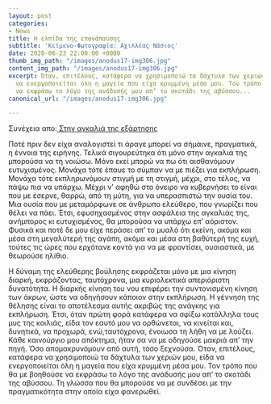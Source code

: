 ```yaml
---
layout: post
categories:
- News
title: Η ελπίδα της επανάπαυσης
subtitle: 'Κείμενο-Φωτογραφία: Αχιλλέας Νάσιος'
date: 2020-06-23 22:00:00 +0000
thumb_img_path: "/images/anodus17-img306.jpg"
content_img_path: "/images/anodus17-img306.jpg"
excerpt: Όταν, επιτέλους, κατάφερα να χρησιμοποιώ τα δάχτυλα των χεριών μου, είδα
  να ενεργοποιείται όλη η μαγεία που είχα κρυμμένη μέσα μου. Τον τρόπο που θα με βοηθούσε
  να εκφράσω το λόγο της ανάδυσής μου απ’ το σκοτάδι της αβύσσου...
canonical_url: "/images/anodus17-img306.jpg"

---
```

Συνέχεια απο:<a href="https://hocusphotus.com/posts/anodus-16/" target="blank"> Στην αγκαλιά της εξάρτησης</a>

Ποτέ πριν δεν είχα αναλογιστεί τι άραγε μπορεί να σήμαινε, πραγματικά, η έννοια της ειρήνης. Τελικά σιγουρεύτηκα ότι μόνο στην αγκαλιά της μπορούσα να τη νοιώσω. Μόνο εκεί μπορώ να πω ότι αισθανόμουν ευτυχισμένος. Μονάχα τότε έπαυε το σύμπαν να με πιέζει για εκπλήρωση. Μονάχα τότε εκπληρωνόμουν στιγμή με τη στιγμή, μέχρι, στο τέλος, να πάψω πια να υπάρχω. Μέχρι ν’ αφηθώ στο όνειρο να κυβερνήσει το είναι που με έσερνε, θαρρώ, από τη μύτη, για να υπερασπιστώ την ουσία του. Μια ουσία που με μεταμόρφωνε σε άνθρωπο ελεύθερο, που γνωρίζει που θέλει να πάει. Έτσι, εφυσηχασμένος στην ασφάλεια της αγκαλιάς της, ανήμπορος κι ευτυχισμένος, θα μπορούσα να υπάρχω επ’ αόριστον. Φυσικά και ποτέ δε μου είχε περάσει απ’ το μυαλό ότι εκείνη, ακόμα και μέσα στη μεγαλύτερή της αγάπη, ακόμα και μέσα στη βαθύτερή της ευχή, τούτες τις ώρες που ερχότανε κοντά για να με φροντίσει, ουσιαστικά, με θεωρούσε ηλίθιο.

Η δύναμη της ελεύθερης βούλησης εκφράζεται μόνο με μια κίνηση διαρκή, εκφράζοντας, ταυτόχρονα, μια κυριολεκτικά απεριόριστη δυνατότητα. Η διαρκής κίνηση του νου επιφέρει την συντονισμένη κίνηση των άκρων, ώστε να οδηγήσουν κάποιον στην εκπλήρωση. Η γέννηση της θέλησης είναι το αποτέλεσμα αυτής ακριβώς της ανάγκης για εκπλήρωση. Έτσι, όταν πρώτη φορά κατάφερα να σφίξω κατάλληλα τους μυς της κοιλιάς, είδα τον εαυτό μου να ορθώνεται, να κινείται και, δυνητικά, να προχωρά, ενώ,ταυτόχρονα, ένοιωσα τη λήθη να με λούζει. Κάθε καινούργιο μου απόκτημα, ήταν σα να με οδηγούσε μακριά απ’ την πηγή. Όσο απομακρυνόμουν από αυτή, τόσο ξεχνούσα. Όταν, επιτέλους, κατάφερα να χρησιμοποιώ τα δάχτυλα των χεριών μου, είδα να ενεργοποιείται όλη η μαγεία που είχα κρυμμένη μέσα μου. Τον τρόπο που θα με βοηθούσε να εκφράσω το λόγο της ανάδυσής μου απ’ το σκοτάδι της αβύσσου. Τη γλώσσα που θα μπορούσε να με συνδέσει με την πραγματικότητα στην οποία είχα φανερωθεί. 